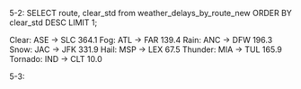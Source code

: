 5-2:
SELECT route, clear_std from weather_delays_by_route_new ORDER BY clear_std DESC LIMIT 1;

Clear: ASE -> SLC 364.1
Fog: ATL -> FAR 139.4
Rain: ANC -> DFW 196.3
Snow: JAC -> JFK 331.9
Hail: MSP -> LEX 67.5
Thunder: MIA -> TUL 165.9
Tornado: IND -> CLT 10.0

5-3: 
